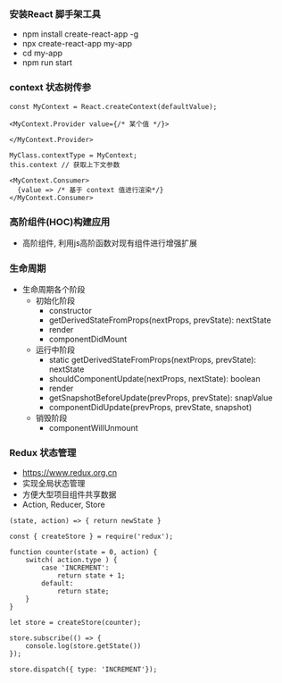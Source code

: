 
### 安装React 脚手架工具
- npm install create-react-app -g
- npx create-react-app my-app
- cd my-app
- npm run start

### context 状态树传参
```ecmascript 6
const MyContext = React.createContext(defaultValue);

<MyContext.Provider value={/* 某个值 */}>

</MyContext.Provider>

MyClass.contextType = MyContext;
this.context // 获取上下文参数

<MyContext.Consumer>
  {value => /* 基于 context 值进行渲染*/}
</MyContext.Consumer>

```

### 高阶组件(HOC)构建应用
- 高阶组件, 利用js高阶函数对现有组件进行增强扩展

### 生命周期
- 生命周期各个阶段
    + 初始化阶段
        - constructor
        - getDerivedStateFromProps(nextProps, prevState): nextState
        - render
        - componentDidMount
    + 运行中阶段
        - static getDerivedStateFromProps(nextProps, prevState): nextState
        - shouldComponentUpdate(nextProps, nextState): boolean
        - render
        - getSnapshotBeforeUpdate(prevProps, prevState): snapValue
        - componentDidUpdate(prevProps, prevState, snapshot)
    + 销毁阶段
        - componentWillUnmount


### Redux 状态管理
- https://www.redux.org.cn
- 实现全局状态管理
- 方便大型项目组件共享数据
- Action, Reducer, Store
```ecmascript 6
(state, action) => { return newState }
```

```ecmascript 6
const { createStore } = require('redux');

function counter(state = 0, action) {
    switch( action.type ) {
        case 'INCREMENT':
            return state + 1;
        default:
            return state;
    }
}

let store = createStore(counter);

store.subscribe(() => {
    console.log(store.getState())
});

store.dispatch({ type: 'INCREMENT'});

```
